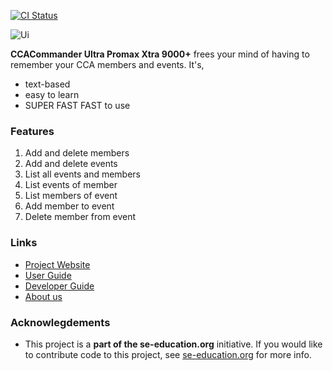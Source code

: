 [![CI Status](https://github.com/se-edu/addressbook-level3/workflows/Java%20CI/badge.svg)](https://github.com/AY2324S1-CS2103T-F11-1/tp/actions)

![Ui](docs/images/Ui.png)

**CCACommander Ultra Promax Xtra 9000+** frees your mind of having to remember your CCA members and events. It's,
* text-based
* easy to learn
* SUPER FAST FAST to use

### Features
1. Add and delete members
2. Add and delete events
3. List all events and members
4. List events of member
5. List members of event
6. Add member to event
7. Delete member from event

### Links
* [Project Website](https://ay2324s1-cs2103t-f11-1.github.io/tp/)
* [User Guide](https://ay2324s1-cs2103t-f11-1.github.io/tp/UserGuide.html)
* [Developer Guide](https://ay2324s1-cs2103t-f11-1.github.io/tp/DeveloperGuide.html)
* [About us](https://ay2324s1-cs2103t-f11-1.github.io/tp/AboutUs.html)

### Acknowlegdements
* This project is a **part of the se-education.org** initiative. If you would like to contribute code to this project, see [se-education.org](https://se-education.org#https://se-education.org/#contributing) for more info.
